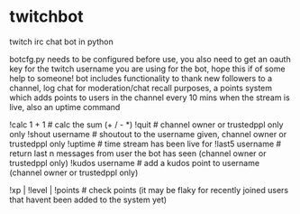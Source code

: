 # twitchbot
twitch irc chat bot in python

botcfg.py needs to be configured before use, you also need to get an oauth key for the twitch username you are using for the bot, hope this if of some help to someone!
bot includes functionality to thank new followers to a channel, log chat for moderation/chat recall purposes, a points system which adds points to users in the channel every 10 mins when the stream is live, also an uptime command

!calc 1 + 1               # calc the sum (+ / - *)
!quit                     # channel owner or trustedppl only only
!shout username           # shoutout to the username given, channel owner or trustedppl only
!uptime                   # time stream has been live for
!last5 username           # return last n messages from user the bot has seen (channel owner or trustedppl only)
!kudos username           # add a kudos point to username (channel owner or trustedppl only)

!xp | !level | !points    # check points (it may be flaky for recently joined users that havent been added to the system yet)
